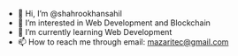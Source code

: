 - 👋 Hi, I’m @shahrookhansahil
- 👀 I’m interested in Web Development and Blockchain
- 🌱 I’m currently learning Web Development
- 📫 How to reach me through email: mazaritec@gmail.com

<!---
shahrookhansahil/shahrookhansahil is a ✨ special ✨ repository because its `README.md` (this file) appears on your GitHub profile.
You can click the Preview link to take a look at your changes.
--->
